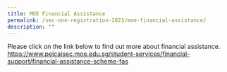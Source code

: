 ```yaml
---
title: MOE Financial Assistance
permalink: /sec-one-registration-2023/moe-financial-assistance/
description: ""
---
```

<p>Please click on the link below to find out more about financial assistance.<br /><a href="/student-services/financial-support/financial-assistance-scheme-fas">https://www.peicaisec.moe.edu.sg/student-services/financial-support/financial-assistance-scheme-fas</a></p>